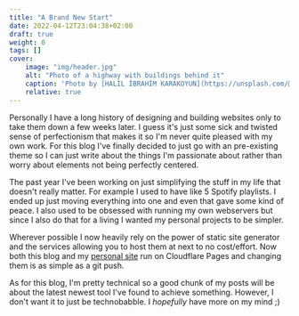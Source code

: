 ```yaml
---
title: "A Brand New Start"
date: 2022-04-12T23:04:38+02:00
draft: true
weight: 0
tags: []
cover:
    image: "img/header.jpg"
    alt: "Photo of a highway with buildings behind it"
    caption: 'Photo by [HALİL İBRAHİM KARAKOYUN](https://unsplash.com/@karakoyun?utm_source=unsplash&utm_medium=referral&utm_content=creditCopyText) on [Unsplash](https://unsplash.com/?utm_source=unsplash&utm_medium=referral&utm_content=creditCopyText)'
    relative: true
---
```


Personally I have a long history of designing and building websites only to take them down a few weeks later.
I guess it's just some sick and twisted sense of perfectionism that makes it so I'm never quite pleased with my own work.
For this blog I've finally decided to just go with an pre-existing theme
so I can just write about the things I'm passionate about rather than worry about elements not being perfectly centered.

The past year I've been working on just simplifying the stuff in my life that doesn't really matter.
For example I used to have like 5 Spotify playlists. I ended up just moving everything into one and even that gave some kind of peace.
I also used to be obsessed with running my own webservers but since I also do that for a living I wanted my personal projects to be simpler.

Wherever possible I now heavily rely on the power of static site generator and the services allowing you to host them at next to no cost/effort.
Now both this blog and my [personal site](https://dylanmaassen.nl) run on Cloudflare Pages and changing them is as simple as a git push.

As for this blog, I'm pretty technical so a good chunk of my posts will be about the latest newest tool I've found to achieve something.
However, I don't want it to just be technobabble. I *hopefully* have more on my mind ;)



